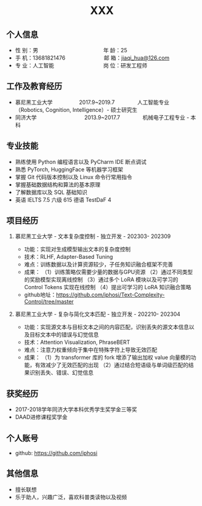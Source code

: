  <center>
     <h1>XXX</h1>
 </center>

## 个人信息 

* 性 别：男&emsp;&emsp;&emsp;&emsp;&emsp;&emsp;&emsp;&emsp;&emsp;&emsp;&emsp;&emsp; 年 龄：25  
* 手 机：13681821476 &emsp;&emsp;&emsp;&emsp;&emsp;&emsp;&emsp;邮 箱：jiaqi_hua@126.com    
* 专 业：人工智能 &emsp;&emsp;&emsp;&emsp;&emsp;&emsp;&emsp;&emsp;&emsp;岗 位：研发工程师

## 工作及教育经历
    
* 慕尼黑工业大学&emsp;&emsp;&emsp;&emsp;&emsp;2017.9~2019.7&emsp;&emsp;&emsp;&emsp; 人工智能专业（Robotics, Cognition, Intelligence）- 硕士研究生         
* 同济大学&emsp;&emsp;&emsp;&emsp;&emsp;&emsp;&emsp;&emsp;&emsp;2013.9~2017.7&emsp;&emsp;&emsp;&emsp; 机械电子工程专业 - 本科  

## 专业技能

* 熟练使用 Python 编程语言以及 PyCharm IDE 断点调试
* 熟悉 PyTorch, HuggingFace 等机器学习框架
* 掌握 Git 代码版本控制以及 Linux 命令行常用指令
* 掌握基础数据结构和算法的基本原理
* 了解数据库以及 SQL 基础知识
* 英语 IELTS 7.5 六级 615 德语 TestDaF 4

## 项目经历

1. 慕尼黑工业大学 - 文本复杂度控制 - 独立开发 - 202303- 202309 
    * 功能：实现对生成模型输出文本的复杂度控制
    * 技术：RLHF, Adapter-Based Tuning
    * 难点：训练数据以及计算资源较少，子任务知识融合框架不完善
    * 成果：
      （1）训练策略仅需要少量的数据与GPU资源
      （2）通过不同类型的奖励模型实现离线控制
      （3）通过多个 LoRA 模块以及可学习的 Control Tokens 实现在线控制
      （4）提出可学习的 LoRA 知识融合策略
    * github地址：https://github.com/iphosi/Text-Complexity-Control/tree/master

2. 慕尼黑工业大学 - 复杂与简化文本匹配 - 独立开发 - 202210- 202304 
    * 功能：实现源文本与目标文本之间的内容匹配，识别丢失的源文本信息以及目标文本中的错误与幻觉信息
    * 技术：Attention Visualization, PhraseBERT
    * 难点：注意力权重倾向于集中在特殊字符上导致无效匹配
    * 成果：
      （1）为 transformer 库的 fork 增添了输出加权 value 向量模的功能，有效减少了无效匹配的出现
      （2）通过结合短语级与单词级匹配的结果识别丢失、错误、幻觉信息

## 获奖经历
* 2017-2018学年同济大学本科优秀学生奖学金三等奖
* DAAD进修课程奖学金

## 个人账号 
* github: https://github.com/iphosi

## 其他信息 
* 擅长联想
* 乐于助人，兴趣广泛，喜欢科普类读物以及视频 

